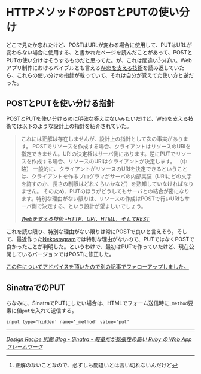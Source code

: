 # HTTPメソッドのPOSTとPUTの使い分け

どこで見たか忘れたけど、POSTはURLが変わる場合に使用して、PUTはURLが変わらない場合に使用する、と書かれたページを読んだことがあって、POSTとPUTの使い分けはそうするものだと思ってた。が、これは間違い[^1]っぽい。Webアプリ制作におけるバイブルとも言える[Webを支える技術](http://www.amazon.co.jp/o/ASIN/4774142042/ruedap-22/)を読み返していたら、これらの使い分けの指針が載っていて、それは自分が覚えてた使い方と逆だった。

<!-- READMORE -->


## POSTとPUTを使い分ける指針

POSTとPUTを使い分けるのに明確な答えはないみたいだけど、Webを支える技術では以下のような設計上の指針を紹介されていた。

> これには正解は存在しませんが、設計上の指針として次の事実があります。
POSTでリソースを作成する場合、クライアントはリソースのURIを指定できません。URIの決定権はサーバ側にあります。逆にPUTでリソースを作成する場合、リソースのURIはクライアントが決定します。
> （中略）
> 一般的に、クライアントがリソースのURIを決定できるということは、クライアントを作るプログラマがサーバの内部実装（URIにどの文字を許すのか、長さの制限はどれくらいかなど）を熟知していなければなりません。
そのため、PUTのほうがどうしてもサーバとの結合が密になります。特別な理由がない限りは、リソースの作成はPOSTで行いURIもサーバ側で決定する、という設計が望ましいでしょう。
>
> <cite>[Webを支える技術 -HTTP、URI、HTML、そしてREST](http://www.amazon.co.jp/o/ASIN/4774142042/ruedap-22/)</cite>

これを読む限り、特別な理由がない限りは常にPOSTで良いと言えそう。そして、最近作った[Nekostagram](http://nekostagram.com/)では特別な理由がないので、PUTではなくPOSTで良かったことが判明した。というわけで、最初はPUTで作っていたけど、現在公開しているバージョンではPOSTに修正した。

<ins>この件についてアドバイスを頂いたので[別の記事](/2011/03/25/http-method-post-put-idempotence)でフォローアップしました。</ins>


## SinatraでのPUT

ちなみに、SinatraでPUTにしたい場合は、HTMLでフォーム送信時に`_method`要素に値`put`を入れて送信する。


<!-- ~~~ slim -->
~~~
input type='hidden' name='_method' value='put'
~~~

---

<cite>[Design Recipe 別館 Blog - Sinatra - 軽量だが拡張性の高い Ruby の Web App フレームワーク](http://blog.designrecipe.jp/2009/7/10/sinatra-memo/)</cite>

[^1]: 正解のないことなので、必ずしも間違いとは言い切れないんだけど
